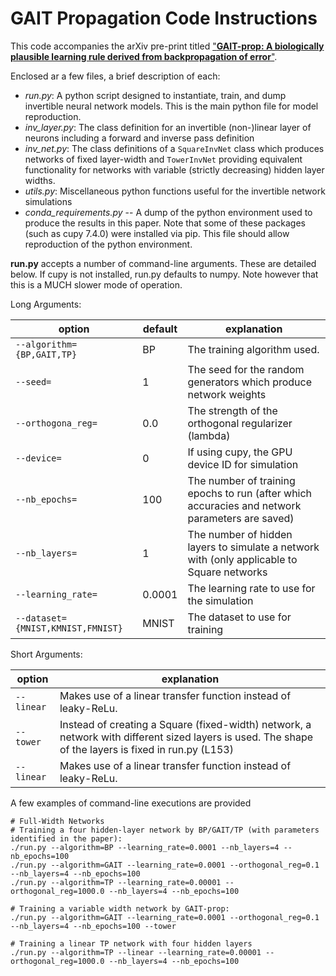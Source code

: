 # GAIT Propagation Code Instructions
This code accompanies the arXiv pre-print titled ["**GAIT-prop: A biologically plausible learning rule derived from backpropagation of error**"](todo!).

Enclosed ar a few files, a brief description of each:
- *run.py*: A python script designed to instantiate, train, and dump invertible neural network models. This is the main python file for model reproduction.
- *inv_layer.py*: The class definition for an invertible (non-)linear layer of neurons including a forward and inverse pass definition
- *inv_net.py*: The class definitions of a `SquareInvNet` class which produces networks of fixed layer-width and `TowerInvNet` providing equivalent functionality for networks with variable (strictly decreasing) hidden layer widths.
- *utils.py*: Miscellaneous python functions useful for the invertible network simulations
- *conda_requirements.py* -- A dump of the python environment used to produce the results in this paper. Note that some of these packages (such as cupy 7.4.0) were installed via pip. This file should allow reproduction of the python environment. 

**run.py** accepts a number of command-line arguments.
These are detailed below.
If cupy is not installed, run.py defaults to numpy.
Note however that this is a MUCH slower mode of operation.

Long Arguments:

|option|default|explanation|
|---|---|---|
|`--algorithm={BP,GAIT,TP}`|BP|The training algorithm used.|
|`--seed=`|1|The seed for the random generators which produce network weights|
|`--orthogona_reg=`|0.0|The strength of the orthogonal regularizer (lambda)|
|`--device=`|0|If using cupy, the GPU device ID for simulation|
|`--nb_epochs=`|100|The number of training epochs to run (after which accuracies and network parameters are saved)|
|`--nb_layers=`|1|The number of hidden layers to simulate a network with (only applicable to Square networks|
|`--learning_rate=`|0.0001|The learning rate to use for the simulation|
|`--dataset={MNIST,KMNIST,FMNIST}`|MNIST|The dataset to use for training|

Short Arguments:

|option|explanation|
|---|---|
|`--linear`|Makes use of a linear transfer function instead of leaky-ReLu.|
|`--tower`|Instead of creating a Square (fixed-width) network, a network with different sized layers is used. The shape of the layers is fixed in run.py (L153)|
|`--linear`|Makes use of a linear transfer function instead of leaky-ReLu.|


A few examples of command-line executions are provided
    
    # Full-Width Networks
    # Training a four hidden-layer network by BP/GAIT/TP (with parameters identified in the paper):
    ./run.py --algorithm=BP --learning_rate=0.0001 --nb_layers=4 --nb_epochs=100
    ./run.py --algorithm=GAIT --learning_rate=0.0001 --orthogonal_reg=0.1 --nb_layers=4 --nb_epochs=100
    ./run.py --algorithm=TP --learning_rate=0.00001 --orthogonal_reg=1000.0 --nb_layers=4 --nb_epochs=100
    
    # Training a variable width network by GAIT-prop:
    ./run.py --algorithm=GAIT --learning_rate=0.0001 --orthogonal_reg=0.1 --nb_layers=4 --nb_epochs=100 --tower
    
    # Training a linear TP network with four hidden layers
    ./run.py --algorithm=TP --linear --learning_rate=0.00001 --orthogonal_reg=1000.0 --nb_layers=4 --nb_epochs=100



